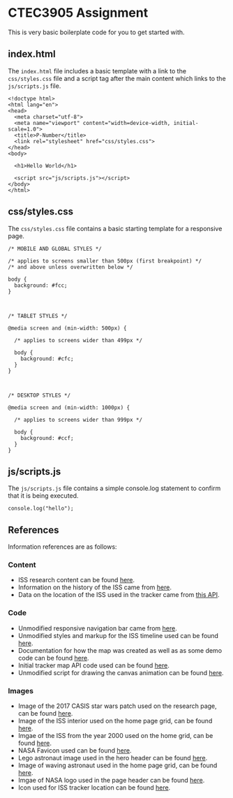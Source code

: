 # CTEC3905 Assignment

This is very basic boilerplate code for you to get started with.

## index.html

The `index.html` file includes a basic template with a link to the `css/styles.css` file and a script tag after the main content which links to the `js/scripts.js` file.

```
<!doctype html>
<html lang="en">
<head>
  <meta charset="utf-8">
  <meta name="viewport" content="width=device-width, initial-scale=1.0">
  <title>P-Number</title>
  <link rel="stylesheet" href="css/styles.css">
</head>
<body>
  
  <h1>Hello World</h1>

  <script src="js/scripts.js"></script>
</body>
</html>
```

## css/styles.css

The `css/styles.css` file contains a basic starting template for a responsive page.

```
/* MOBILE AND GLOBAL STYLES */

/* applies to screens smaller than 500px (first breakpoint) */
/* and above unless overwritten below */

body {
  background: #fcc;
} 



/* TABLET STYLES */

@media screen and (min-width: 500px) {

  /* applies to screens wider than 499px */
  
  body {
    background: #cfc;
  } 
}



/* DESKTOP STYLES */

@media screen and (min-width: 1000px) {

  /* applies to screens wider than 999px */

  body {
    background: #ccf;
  } 
}

```

## js/scripts.js

The `js/scripts.js` file contains a simple console.log statement to confirm that it is being executed.

```
console.log("hello");
```

## References

Information references are as follows:

### Content

- ISS research content can be found [here](https://www.nasa.gov/mission_pages/station/research/experiments_category). 
- Information on the history of the ISS came from [here](https://www.issnationallab.org/about/iss-timeline/). 
- Data on the location of the ISS used in the tracker came from [this API](https://wheretheiss.at/w/developer). 

### Code

- Unmodified responsive navigation bar came from [here](https://www.w3schools.com/howto/howto_js_topnav_responsive.asp). 
- Unmodified styles and markup for the ISS timeline used can be found [here](https://www.w3schools.com/howto/howto_css_timeline.asp). 
- Documentation for how the map was created as well as as some demo code can be found [here](https://leafletjs.com/examples/quick-start/). 
- Initial tracker map API code used can be found [here](http://open-notify.org/Open-Notify-API/). 
- Unmodified script for drawing the canvas animation can be found [here](http://thenewcode.com/1159/Create-a-Dynamic-Point-Mesh-Animation-with-HTML5-Canvas). 

### Images

- Image of the 2017 CASIS star wars patch used on the research page, can be found [here](https://starwarsblog.starwars.com/wp-content/uploads/sites/6/2017/09/casis-final-patch.jpg). 
- Image of the ISS interior used on the home page grid, can be found [here](https://i.pinimg.com/originals/3d/9a/34/3d9a34e26a24d68df0972adef47c9855.jpg). 
- Imgae of the ISS from the year 2000 used on the home grid, can be found [here](https://spaceflight.nasa.gov/gallery/images/station/assembly/html/sts101-714-028.html). 
- NASA Favicon used can be found [here](https://github.com/nasa/nasapress/blob/master/dist/images/favicons/favicon.ico). 
- Lego astronaut image used in the hero header can be found [here](https://i.redd.it/gnvrehb4tva41.jpg). 
- Image of waving astronaut used in the home page grid, can be found [here](https://www.scienceabc.com/wp-content/uploads/2019/05/Astronauts-wear-oxygen-mask-on-iss-weaer.jpg). 
- Imgae of NASA logo used in the page header can be found [here](https://www.nanonics.co.il/images/Client_Logos/nasa-logo-min.png). 
- Icon used for ISS tracker location can be found [here](http://open-notify.org/Open-Notify-API/map/ISSIcon.png). 
